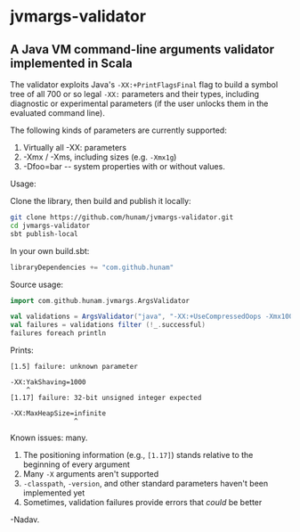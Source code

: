 # jvmargs-validator #
## A Java VM command-line arguments validator implemented in Scala ##

The validator exploits Java's `-XX:+PrintFlagsFinal` flag to build a symbol tree of all 700 or so legal `-XX:` parameters and their types, including diagnostic or experimental parameters (if the user unlocks them in the evaluated command line).

The following kinds of parameters are currently supported:

1. Virtually all -XX: parameters
2. -Xmx / -Xms, including sizes (e.g. `-Xmx1g`)
3. -Dfoo=bar -- system properties with or without values.

Usage:

Clone the library, then build and publish it locally:

```bash
git clone https://github.com/hunam/jvmargs-validator.git
cd jvmargs-validator
sbt publish-local
```

In your own build.sbt:

```scala
libraryDependencies += "com.github.hunam"
```

Source usage:

```scala
import com.github.hunam.jvmargs.ArgsValidator

val validations = ArgsValidator("java", "-XX:+UseCompressedOops -Xmx100m -Dfoo.bar -XX:YakShaving=1000 -XX:MaxHeapSize=infinite")
val failures = validations filter (!_.successful)
failures foreach println
```

Prints:

```
[1.5] failure: unknown parameter

-XX:YakShaving=1000
    ^
[1.17] failure: 32-bit unsigned integer expected

-XX:MaxHeapSize=infinite
                ^
```

Known issues: many.

1. The positioning information (e.g., `[1.17]`) stands relative to the beginning of every argument
2. Many `-X` arguments aren't supported
3. `-classpath`, `-version`, and other standard parameters haven't been implemented yet
4. Sometimes, validation failures provide errors that *could* be better

-Nadav.




